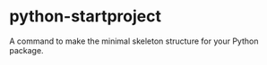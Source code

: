 python-startproject
===================

A command to make the minimal skeleton structure for your Python package.
